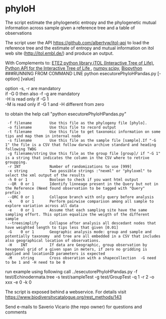 phyloH
======

The script estimate the phylogenetic entropy and the phylogenetic mutual information across sample given a reference tree and a table of observations

The script user the API https://github.com/albertyw/itol-api to load the reference 
tree and the estimate of entropy and mutual information on itol web site (http://itol.embl.de/) and produce an output.

With Complements to: [ETE2 python library](http://pythonhosted.org/ete2/),[iTOL (Interactive Tree of Life)](http://itol.embl.de/), [Python API for the Interactive Tree of Life ](https://github.com/albertyw/itol-api), [numpy](http://www.numpy.org/),[scipy](http://www.scipy.org/), [Biopython](http://biopython.org/wiki/Main_Page)
###RUNNING FROM COMMAND LINE
python esecutorePhyloHPandas.py [-option] [value]

option -s, -r  are mandatory  
if -G 0 then also -f -g are mandatory  
-H is read only if -G 1  
-M is read only if -G 1 and -H different from zero  

to obtain the help call
"python esecutorePhyloHPandas.py"


     -f filename        Use this file as the phylogeny file [phylo].
     -o filename        Use this file to record output
     -t filename        Use this file to get taxonomic information on some tips and map them in internal node
     -s filename        Use this file as the sample file [sample].If "-G 1" the file is a CSV that follow darwin archive standard and heading following TWDG
     -g filename/string Use this file as the group file [group]/ if "-G 1" is a string that indicates the column in the CSV where to retrive groupping.
     -r INT             Number of randomizations to use [999]
     -x string          Two possible strings :"nexml" or "phyloxml" to select the xml output of the results
     -h 0 or 1          Boolean to check if you want html output
     --QR  0 or 1       Identify linneage present in the Query but not in the Reference (Need found observation to be tagged with "Query" prefix)
     --QRC 0 or 1       Collapse branch with only query before analysis
     -k    0 or 1       Perform pairwise comparison among all sample to explore variation across all data
     -e    0 or 1       Assume that each sampling site have the same sampling effort. This option equalize the weigth of the different sample
     --treesimplify     Collapse after analysis all descedant nodes that have weighted length to tips less that given [0.01]
     -G    0 or 1       Geographic analysis mode: group and sample and potentially taxonomy  and tree are all embedded in a CSV that includes also geographical location of observations.
     -H    INT          If data are Geographic, group observation by hexagonal grid of a given span in meters, if zero no gridding is applied and locationID parameters is expected
     -M    string       Cross obseration with a shapecollection  -G need to be 1 and -H need to be 0
 
  
 run example using following call 
 ../esecutorePhyloHPandas.py -f test/Echinodermata.tree -s test/sampleTest  -g test/GroupTest -q 1 -r 2 -o xxx -e 0 -k 0
 
 The script is exposed behind a webservice. For details visit https://www.biodiversitycatalogue.org/rest_methods/143

Send e-mails to Saverio Vicario (the repo owner) for questions and comments